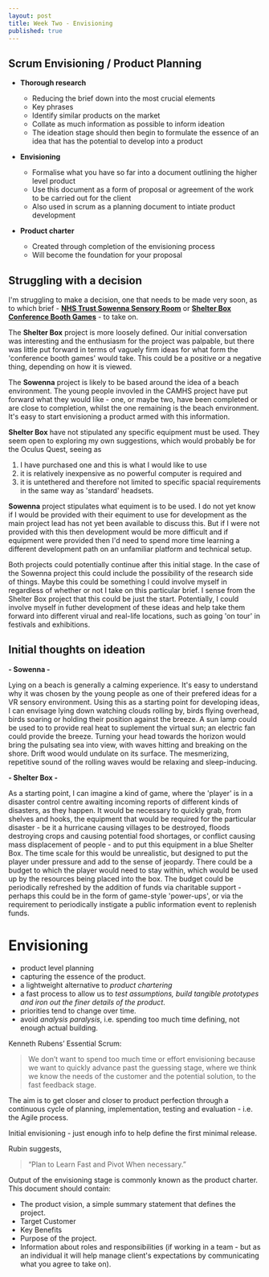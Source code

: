 ```yaml
---
layout: post
title: Week Two - Envisioning
published: true
---
```


## Scrum Envisioning / Product Planning

* **Thorough research**
    * Reducing the brief down into the most crucial elements
    * Key phrases
    * Identify similar products on the market
    * Collate as much information as possible to inform ideation
    * The ideation stage should then begin to formulate the essence of an idea that has the potential to develop into a product

* **Envisioning** 
    * Formalise what you have so far into a document outlining the higher level product
    * Use this document as a form of proposal or agreement of the work to be carried out for the client
    * Also used in scrum as a planning document to intiate product development

* **Product charter**
    * Created through completion of the envisioning process
    * Will become the foundation for your proposal 




## Struggling with a decision

I'm struggling to make a decision, one that needs to be made very soon, as to which brief - [**NHS Trust Sowenna Sensory Room**](https://sowenna.cornwallft.nhs.uk/) or [**Shelter Box Conference Booth Games**](https://www.shelterbox.org/) - to take on. 

The **Shelter Box** project is more loosely defined. Our initial conversation was interesting and the enthusiasm for the project was palpable, but there was little put forward in terms of vaguely firm ideas for what form the 'conference booth games' would take. This could be a positive or a negative thing, depending on how it is viewed.

The **Sowenna** project is likely to be based around the idea of a beach environment. The young people invovled in the CAMHS project have put forward what they would like - one, or maybe two, have been completed or are close to completion, whilst the one remaining is the beach environment. It's easy to start envisioning a product armed with this information.

**Shelter Box** have not stipulated any specific equipment must be used. They seem open to exploring my own suggestions, which would probably be for the Oculus Quest, seeing as 
1. I have purchased one and this is what I would like to use 
2. it is relatively inexpensive as no powerful computer is required and 
3. it is untethered and therefore not limited to specific spacial requirements in the same way as 'standard' headsets.

**Sowenna** project stipulates what equiment is to be used. I do not yet know if I would be provided with their equiment to use for development as the main project lead has not yet been available to discuss this. But if I were not provided with this then development would be more difficult and if equipment were provided then I'd need to spend more time learning a different development path on an unfamiliar platform and technical setup.

Both projects could potentially continue after this initial stage. In the case of the Sowenna project this could include the possibility of the research side of things. Maybe this could be something I could involve myself in regardless of whether or not I take on this particular brief. I sense from the Shelter Box project that this could be just the start. Potentially, I could involve myself in futher development of these ideas and help take them forward into different virual and real-life locations, such as going 'on tour' in festivals and exhibitions.


## Initial thoughts on ideation

**- Sowenna -**

Lying on a beach is generally a calming experience. It's easy to understand why it was chosen by the young people as one of their prefered ideas for a VR sensory environment. Using this as a starting point for developing ideas, I can envisage lying down watching clouds rolling by, birds flying overhead, birds soaring or holding their position against the breeze. A sun lamp could be used to to provide real heat to suplement the virtual sun; an electric fan could provide the breeze. Turning your head towards the horizon would bring the pulsating sea into view, with waves hitting and breaking on the shore. Drift wood would undulate on its surface. The mesmerizing, repetitive sound of the rolling waves would be relaxing and sleep-inducing.

**- Shelter Box -**

As a starting point, I can imagine a kind of game, where the 'player' is in a disaster control centre awaiting incoming reports of different kinds of disasters, as they happen. It would be necessary to quickly grab, from shelves and hooks, the equipment that would be required for the particular disaster - be it a hurricane causing villages to be destroyed, floods destroying crops and causing potential food shortages, or conflict causing mass displacement of people - and to put this equipment in a blue Shelter Box. The time scale for this would be unrealistic, but designed to put the player under pressure and add to the sense of jeopardy. There could be a budget to which the player would need to stay within, which would be used up by the resources being placed into the box. The budget could be periodically refreshed by the addition of funds via charitable support - perhaps this could be in the form of game-style 'power-ups', or via the requirement to periodically instigate a public information event to replenish funds.

# Envisioning 

* product level planning
* capturing the essence of the product.
* a lightweight alternative to _product chartering_ 
* a fast process to allow us to _test assumptions, build tangible prototypes and iron out the finer details of the product_.
* priorities tend to change over time.
* avoid _analysis paralysis_, i.e. spending too much time defining, not enough actual building.

Kenneth Rubens’ Essential Scrum: 

>We don’t want to spend too much time or effort envisioning because we want to quickly advance past the guessing stage, where we think we know the needs of the customer and the potential solution, to the fast feedback stage.

The aim is to get closer and closer to product perfection through a continuous cycle of planning, implementation, testing and evaluation - i.e. the Agile process.

Initial envisioning - just enough info to help define the first minimal release.

Rubin suggests, 
>“Plan to Learn Fast and Pivot When necessary.”

Output of the envisioning stage is commonly known as the product charter. This document should contain:
* The product vision, a simple summary statement that defines the project.
* Target Customer
* Key Benefits
* Purpose of the project.
* Information about roles and responsibilities (if working in a team - but as an individual it will help manage client's expectations by communicating what you agree to take on).

